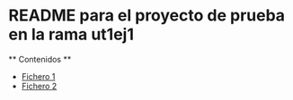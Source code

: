 # README para el proyecto de prueba en la rama ut1ej1

** Contenidos **
- [Fichero 1](docs/f1.txt)
- [Fichero 2](docs/f2.txt)